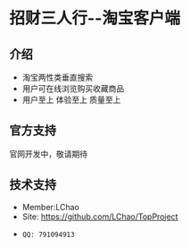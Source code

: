 招财三人行--淘宝客户端
==============================

介绍
--------
- 淘宝两性类垂直搜索
- 用户可在线浏览购买收藏商品
- 用户至上  体验至上  质量至上


官方支持
------------------------------------
官网开发中，敬请期待


技术支持
------------------------------------
- Member:LChao
-   Site: <https://github.com/LChao/TopProject>
-     QQ: 791094913
